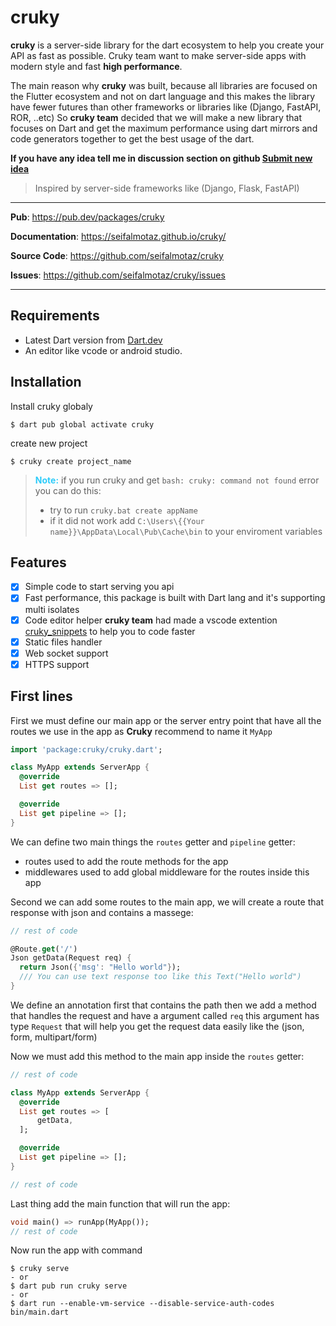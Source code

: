 # __cruky__

__cruky__ is a server-side library for the dart ecosystem to help you create your API as fast as possible. Cruky team want to make server-side apps with modern style and fast __high performance__.

The main reason why __cruky__ was built, because all libraries are focused on the Flutter ecosystem and not on dart language
and this makes the library have fewer futures than other frameworks or libraries like (Django, FastAPI, ROR, ..etc)
So __cruky team__ decided that we will make a new library that focuses on Dart and get the maximum performance using dart mirrors and code generators together to get the best usage of the dart.

__If you have any idea tell me in discussion section on github <a href="https://github.com/seifalmotaz/cruky/discussions/new?category=ideas" target="_blank">Submit new idea</a>__

> Inspired by server-side frameworks like (Django, Flask, FastAPI)

---

**Pub**: <a href="https://pub.dev/packages/cruky" target="_blank">https://pub.dev/packages/cruky</a>

**Documentation**: <a href="https://seifalmotaz.github.io/cruky/" target="_blank">https://seifalmotaz.github.io/cruky/</a>

**Source Code**: <a href="https://github.com/seifalmotaz/cruky" target="_blank">https://github.com/seifalmotaz/cruky</a>

**Issues**: <a href="https://github.com/seifalmotaz/cruky/issues" target="_blank">https://github.com/seifalmotaz/cruky/issues</a>

---

## Requirements

- Latest Dart version from [Dart.dev](https://dart.dev/)
- An editor like vcode or android studio.

## Installation

Install cruky globaly
```console
$ dart pub global activate cruky
```

create new project
```console
$ cruky create project_name
```

> <span style="color: #2ECCFA; font-weight: bold">Note:</span> if you run cruky and get `bash: cruky: command not found` error you can do this:
> 
> - try to run `cruky.bat create appName`
> - if it did not work add `C:\Users\{{Your name}}\AppData\Local\Pub\Cache\bin` to your enviroment variables

## Features

- [x] Simple code to start serving you api
- [x] Fast performance, this package is built with Dart lang and it's supporting multi isolates
- [x] Code editor helper __cruky team__ had made a vscode extention [cruky_snippets](https://marketplace.visualstudio.com/items?itemName=SeifAlmotaz.cruky-snippets) to help you to code faster
- [x] Static files handler
- [x] Web socket support
- [x] HTTPS support

## First lines

First we must define our main app or the server entry point that have all the routes we use in the app
as __Cruky__ recommend to name it `MyApp`


```dart title="bin/main.dart"
import 'package:cruky/cruky.dart';

class MyApp extends ServerApp {
  @override
  List get routes => [];

  @override
  List get pipeline => [];
}
```

We can define two main things the `routes` getter and `pipeline` getter:

- routes used to add the route methods for the app
- middlewares used to add global middleware for the routes inside this app

Second we can add some routes to the main app, we will create a route that response with json and contains a massege:

```dart title="bin/main.dart"
// rest of code

@Route.get('/')
Json getData(Request req) {
  return Json({'msg': "Hello world"});
  /// You can use text response too like this Text("Hello world")
}
```

We define an annotation first that contains the path then we add a method that handles the request and have a argument called `req` this argument has type `Request` that will help you get the request data easily like the (json, form, multipart/form)

Now we must add this method to the main app inside the `routes` getter:

```dart title="bin/main.dart"
// rest of code

class MyApp extends ServerApp {
  @override
  List get routes => [
      getData,
  ];

  @override
  List get pipeline => [];
}

// rest of code
```

Last thing add the main function that will run the app:

```dart title="bin/main.dart"
void main() => runApp(MyApp());
// rest of code
```

Now run the app with command
```console
$ cruky serve
- or
$ dart pub run cruky serve
- or
$ dart run --enable-vm-service --disable-service-auth-codes bin/main.dart
```
